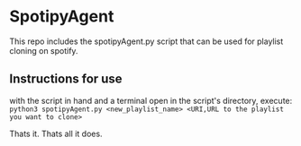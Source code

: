 # SpotipyAgent
This repo includes the spotipyAgent.py script that can be used for playlist cloning on spotify.

## Instructions for use
with the script in hand and a terminal open in the script's directory, execute:
`python3 spotipyAgent.py <new_playlist_name> <URI,URL to the playlist you want to clone>`

Thats it. Thats all it does.
